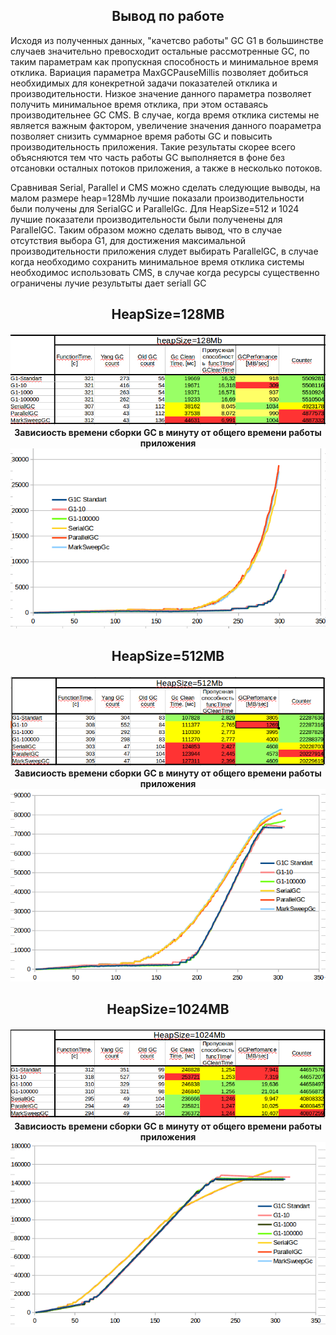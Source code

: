 <h2 align="center">Вывод по работе</h2> 
Исходя из полученных данных, "качетсво работы" GC G1 в большинстве случаев значительно превосходит остальные рассмотренные GC, по таким параметрам как пропускная способность и минимальное время отклика. Вариация параметра MaxGCPauseMillis позволяет добиться необхидимых для конекретной задачи показателей отклика и производительности. Низкое значение данного параметра позволяет получить минимальное время отклика, при этом оставаясь производительнее GC CMS. В случае, когда время отклика системы не является важным фактором, увеличение значения данного поараметра позволяет снизить суммарное время работы GC и повысить производительность приложения. Такие результаты скорее всего объясняются тем что часть работы GC выполняется в фоне без отсановки осталных потоков приложения, а также в несколько потоков.

Сравнивая Serial, Parallel и CMS можно сделать следующие выводы, на малом размере heap=128Mb лучшие показали производительности были получены для SerialGC и ParallelGc. Для HeapSize=512 и 1024 лучшие показатели производительности были полученены для ParallelGC. Таким образом можно сделать вывод, что в случае отсутствия выбора G1, для достижения максимальной производительности приложения слудет выбирать ParallelGC, в случае когда необходимо сохранить минимальное время отклика системы необходимос использовать CMS, в случае когда ресурсы существенно ограничены лучие результыты дает seriall GC

<h2 align="center">HeapSize=128MB</h2> 
<h4 align="center">

![](https://github.com/EkimenkoAnton/otus_java_2019/blob/hw05-gc/hw05-gc/src/main/resources/Stat128.png)
<br>Зависиость времени сборки GC в минуту от общего времени работы приложения
![](https://github.com/EkimenkoAnton/otus_java_2019/blob/hw05-gc/hw05-gc/src/main/resources/GCFuncInMinute128.png)
</h4> 

<h2 align="center">HeapSize=512MB</h2> 
<h4 align="center">

![](https://github.com/EkimenkoAnton/otus_java_2019/blob/hw05-gc/hw05-gc/src/main/resources/Stat512.png)
<br>Зависиость времени сборки GC в минуту от общего времени работы приложения
![](https://github.com/EkimenkoAnton/otus_java_2019/blob/hw05-gc/hw05-gc/src/main/resources/GCFuncInMinute512.png)
</h4> 

<h2 align="center">HeapSize=1024MB</h2> 
<h4 align="center">

![](https://github.com/EkimenkoAnton/otus_java_2019/blob/hw05-gc/hw05-gc/src/main/resources/Stat1024.png)
<br>Зависиость времени сборки GC в минуту от общего времени работы приложения
![](https://github.com/EkimenkoAnton/otus_java_2019/blob/hw05-gc/hw05-gc/src/main/resources/GCFuncInMinute1024.png)
</h4> 

